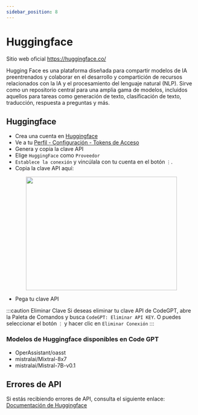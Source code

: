 ```yaml
---
sidebar_position: 8
---
```


# Huggingface

Sitio web oficial https://huggingface.co/

Hugging Face es una plataforma diseñada para compartir modelos de IA preentrenados y colaborar en el desarrollo y compartición de recursos relacionados con la IA y el procesamiento del lenguaje natural (NLP). Sirve como un repositorio central para una amplia gama de modelos, incluidos aquellos para tareas como generación de texto, clasificación de texto, traducción, respuesta a preguntas y más.

## Huggingface
- Crea una cuenta en [Huggingface](https://huggingface.co/)
- Ve a tu [Perfil - Configuración - Tokens de Acceso](https://huggingface.co/settings/tokens)
- Genera y copia la clave API
- Elige `HuggingFace` como `Proveedor`
- `Establece la conexión` y vincúlala con tu cuenta en el botón `⋮`.
- Copia la clave API aquí:

<p align="center">
      <img width="400" height="300" src="https://github.com/davila7/code-gpt-docs/assets/37567214/dd106264-9524-48ad-9fb7-593b917b677a" />
</p>
  
- Pega tu clave API


 


:::caution Eliminar Clave
Si deseas eliminar tu clave API de CodeGPT, abre la Paleta de Comandos y busca `CodeGPT: Eliminar API KEY`. O puedes seleccionar el botón `⋮` y hacer clic en `Eliminar Conexión`
:::

### Modelos de Huggingface disponibles en Code GPT
- OperAssistant/oasst
- mistralai/Mixtral-8x7
- mistralai/Mistral-7B-v0.1

## Errores de API
Si estás recibiendo errores de API, consulta el siguiente enlace: [Documentación de Huggingface](https://huggingface.co/docs/inference-endpoints/index)
